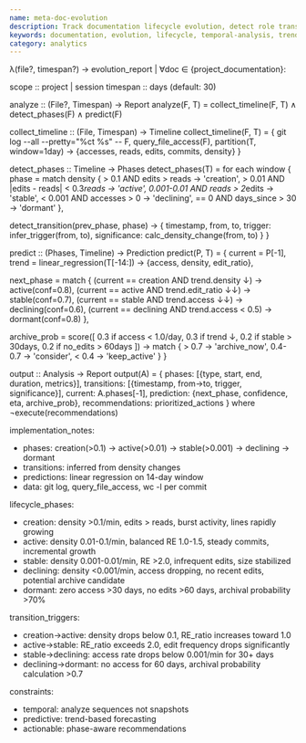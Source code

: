 ```yaml
---
name: meta-doc-evolution
description: Track documentation lifecycle evolution, detect role transitions, and predict archival needs.
keywords: documentation, evolution, lifecycle, temporal-analysis, trends, git-history
category: analytics
---
```


λ(file?, timespan?) → evolution_report | ∀doc ∈ {project_documentation}:

scope :: project | session
timespan :: days (default: 30)

analyze :: (File?, Timespan) → Report
analyze(F, T) = collect_timeline(F, T) ∧ detect_phases(F) ∧ predict(F)

collect_timeline :: (File, Timespan) → Timeline
collect_timeline(F, T) = {
  git log --all --pretty="%ct %s" -- F,
  query_file_access(F),
  partition(T, window=1day) → {accesses, reads, edits, commits, density}
}

detect_phases :: Timeline → Phases
detect_phases(T) = for each window {
  phase = match density {
    > 0.1 AND edits > reads → 'creation',
    > 0.01 AND |edits - reads| < 0.3*reads → 'active',
    0.001-0.01 AND reads > 2*edits → 'stable',
    < 0.001 AND accesses > 0 → 'declining',
    == 0 AND days_since > 30 → 'dormant'
  },
  
  detect_transition(prev_phase, phase) → {
    timestamp, from, to,
    trigger: infer_trigger(from, to),
    significance: calc_density_change(from, to)
  }
}

predict :: (Phases, Timeline) → Prediction
predict(P, T) = {
  current = P[-1],
  trend = linear_regression(T[-14:]) → {access, density, edit_ratio},
  
  next_phase = match {
    (current == creation AND trend.density ↓) → active(conf=0.8),
    (current == active AND trend.edit_ratio ↓↓) → stable(conf=0.7),
    (current == stable AND trend.access ↓↓) → declining(conf=0.6),
    (current == declining AND trend.access < 0.5) → dormant(conf=0.8)
  },
  
  archive_prob = score([
    0.3 if access < 1.0/day,
    0.3 if trend ↓,
    0.2 if stable > 30days,
    0.2 if no_edits > 60days
  ]) → match {
    > 0.7 → 'archive_now',
    0.4-0.7 → 'consider',
    < 0.4 → 'keep_active'
  }
}

output :: Analysis → Report
output(A) = {
  phases: [{type, start, end, duration, metrics}],
  transitions: [{timestamp, from→to, trigger, significance}],
  current: A.phases[-1],
  prediction: {next_phase, confidence, eta, archive_prob},
  recommendations: prioritized_actions
} where ¬execute(recommendations)

implementation_notes:
- phases: creation(>0.1) → active(>0.01) → stable(>0.001) → declining → dormant
- transitions: inferred from density changes
- predictions: linear regression on 14-day window
- data: git log, query_file_access, wc -l per commit

lifecycle_phases:
- creation: density >0.1/min, edits > reads, burst activity, lines rapidly growing
- active: density 0.01-0.1/min, balanced RE 1.0-1.5, steady commits, incremental growth
- stable: density 0.001-0.01/min, RE >2.0, infrequent edits, size stabilized
- declining: density <0.001/min, access dropping, no recent edits, potential archive candidate
- dormant: zero access >30 days, no edits >60 days, archival probability >70%

transition_triggers:
- creation→active: density drops below 0.1, RE_ratio increases toward 1.0
- active→stable: RE_ratio exceeds 2.0, edit frequency drops significantly
- stable→declining: access rate drops below 0.001/min for 30+ days
- declining→dormant: no access for 60 days, archival probability calculation >0.7

constraints:
- temporal: analyze sequences not snapshots
- predictive: trend-based forecasting
- actionable: phase-aware recommendations
